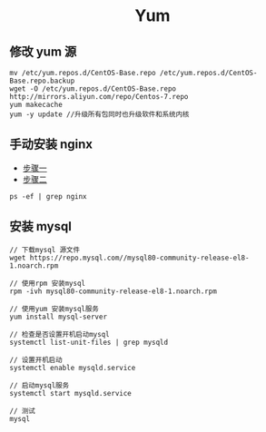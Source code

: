 <h1 align = "center">Yum</h1>

## 修改 yum 源

```text
mv /etc/yum.repos.d/CentOS-Base.repo /etc/yum.repos.d/CentOS-Base.repo.backup
wget -O /etc/yum.repos.d/CentOS-Base.repo http://mirrors.aliyun.com/repo/Centos-7.repo
yum makecache
yum -y update //升级所有包同时也升级软件和系统内核
```

## 手动安装 nginx

- [步骤一](https://blog.csdn.net/zawxse_/article/details/125925765)
- [步骤二](https://blog.csdn.net/yukuleshui/article/details/113772488)

`ps -ef | grep nginx`

## 安装 mysql

```shell
// 下载mysql 源文件
wget https://repo.mysql.com//mysql80-community-release-el8-1.noarch.rpm

// 使用rpm 安装mysql
rpm -ivh mysql80-community-release-el8-1.noarch.rpm

// 使用yum 安装mysql服务
yum install mysql-server

// 检查是否设置开机启动mysql
systemctl list-unit-files | grep mysqld

// 设置开机启动
systemctl enable mysqld.service

// 启动mysql服务
systemctl start mysqld.service

// 测试
mysql
```
